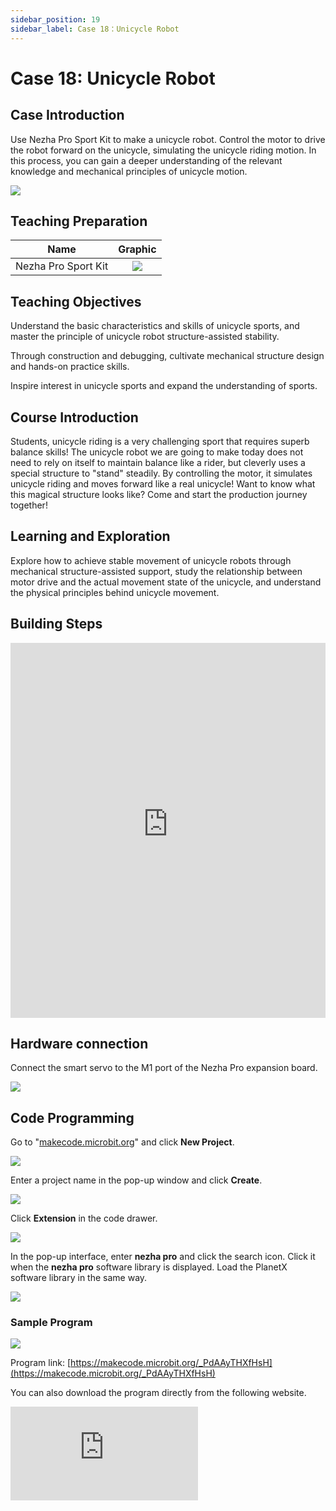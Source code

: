 ```yaml
---
sidebar_position: 19
sidebar_label: Case 18：Unicycle Robot
---
```


# Case 18: Unicycle Robot

## Case Introduction

Use Nezha Pro Sport Kit to make a unicycle robot. Control the motor to drive the robot forward on the unicycle, simulating the unicycle riding motion. In this process, you can gain a deeper understanding of the relevant knowledge and mechanical principles of unicycle motion.

![](https://wiki-media-ef.oss-cn-hongkong.aliyuncs.com/docs/microbit/building-blocks/nezha-pro-sports-kit/images/nezha-pro-sports-kit-case-18-01.png)

## Teaching Preparation

|     Name     |            Graphic            |
| :----------: | :--------------------------: |
|   Nezha Pro Sport Kit   |   ![](https://wiki-media-ef.oss-cn-hongkong.aliyuncs.com/docs/microbit/building-blocks/nezha-pro-sports-kit/images/nezha-pro-sports-kit-01.png)  |

## Teaching Objectives

Understand the basic characteristics and skills of unicycle sports, and master the principle of unicycle robot structure-assisted stability.

Through construction and debugging, cultivate mechanical structure design and hands-on practice skills.

Inspire interest in unicycle sports and expand the understanding of sports.

## Course Introduction

Students, unicycle riding is a very challenging sport that requires superb balance skills! The unicycle robot we are going to make today does not need to rely on itself to maintain balance like a rider, but cleverly uses a special structure to "stand" steadily. By controlling the motor, it simulates unicycle riding and moves forward like a real unicycle! Want to know what this magical structure looks like? Come and start the production journey together!

## Learning and Exploration

Explore how to achieve stable movement of unicycle robots through mechanical structure-assisted support, study the relationship between motor drive and the actual movement state of the unicycle, and understand the physical principles behind unicycle movement.

## Building Steps

<embed src="https://wiki-media-ef.oss-cn-hongkong.aliyuncs.com/docs/microbit/building-blocks/nezha-pro-sports-kit/files/%E7%8B%AC%E8%BD%AE%E8%BD%A6%E8%BF%90%E5%8A%A8.pdf" type="application/pdf" width="100%" height="600px" />

## Hardware connection

Connect the smart servo to the M1 port of the Nezha Pro expansion board.

![](https://wiki-media-ef.oss-cn-hongkong.aliyuncs.com/docs/microbit/building-blocks/nezha-pro-sports-kit/images/nezha-pro-sports-kit-case-17-02.png)

## Code Programming

Go to "[makecode.microbit.org](https://makecode.microbit.org)" and click **New Project**.

![](https://wiki-media-ef.oss-cn-hongkong.aliyuncs.com/docs/microbit/building-blocks/microbit-space-science-kit/images/microbit-space-science-kit-case01-07.png)

Enter a project name in the pop-up window and click **Create**.

![](https://wiki-media-ef.oss-cn-hongkong.aliyuncs.com/docs/microbit/building-blocks/microbit-space-science-kit/images/microbit-space-science-kit-case01-11.png)

Click **Extension** in the code drawer.

![](https://wiki-media-ef.oss-cn-hongkong.aliyuncs.com/docs/microbit/building-blocks/microbit-space-science-kit/images/microbit-space-science-kit-case01-09.png)

In the pop-up interface, enter **nezha pro** and click the search icon. Click it when the **nezha pro** software library is displayed. Load the PlanetX software library in the same way.

![](https://wiki-media-ef.oss-cn-hongkong.aliyuncs.com/docs/microbit/building-blocks/microbit-space-science-kit/images/microbit-space-science-kit-case01-10.png)



### Sample Program

![](https://wiki-media-ef.oss-cn-hongkong.aliyuncs.com/docs/microbit/building-blocks/nezha-pro-sports-kit/images/nezha-pro-sports-kit-case-18-04.png)

Program link: [https://makecode.microbit.org/_PdAAyTHXfHsH](https://makecode.microbit.org/_PdAAyTHXfHsH)

You can also download the program directly from the following website.

<div
style={{
position: 'relative',
paddingBottom: '60%',
overflow: 'hidden',
}}
>
<iframe
src="https://makecode.microbit.org/_PdAAyTHXfHsH"
frameborder="0"
sandbox="allow-popups allow-forms allow-scripts allow-same-origin"
style={{
position: 'absolute',
width: '100%',
height: '100%',
}}
/>
</div>

## Download Program

Connect PC and micro:bit V2 with USB cable.

![](https://wiki-media-ef.oss-cn-hongkong.aliyuncs.com/docs/microbit/building-blocks/microbit-space-science-kit/images/microbit-space-science-kit-manual03.gif)

After the connection is successful, a drive named MICROBIT will be recognized on the computer.

![](https://wiki-media-ef.oss-cn-hongkong.aliyuncs.com/docs/microbit/building-blocks/microbit-space-science-kit/images/microbit-space-science-kit-manual06.png)

Click ![](https://wiki-media-ef.oss-cn-hongkong.aliyuncs.com/docs/microbit/building-blocks/microbit-space-science-kit/images/microbit-space-science-kit-manual07.png) in the lower left corner and select **Connect Device**.

![](https://wiki-media-ef.oss-cn-hongkong.aliyuncs.com/docs/microbit/building-blocks/microbit-space-science-kit/images/microbit-space-science-kit-manual11.png)

Click![](https://wiki-media-ef.oss-cn-hongkong.aliyuncs.com/docs/microbit/building-blocks/microbit-space-science-kit/images/microbit-space-science-kit-manual08.png).

![](https://wiki-media-ef.oss-cn-hongkong.aliyuncs.com/docs/microbit/building-blocks/microbit-space-science-kit/images/microbit-space-science-kit-manual12.png)

Click![](https://wiki-media-ef.oss-cn-hongkong.aliyuncs.com/docs/microbit/building-blocks/microbit-space-science-kit/images/microbit-space-science-kit-manual09.png).

![](https://wiki-media-ef.oss-cn-hongkong.aliyuncs.com/docs/microbit/building-blocks/microbit-space-science-kit/images/microbit-space-science-kit-manual13.png)

In the pop-up window, select **BBC micro:bit CMSIS-DAP**, and then select **Connect**. At this point, our micro:bit has been successfully connected.

![](https://wiki-media-ef.oss-cn-hongkong.aliyuncs.com/docs/microbit/building-blocks/microbit-space-science-kit/images/microbit-space-science-kit-manual14.png)

Click **Download the program**

![](https://wiki-media-ef.oss-cn-hongkong.aliyuncs.com/docs/microbit/building-blocks/microbit-space-science-kit/images/microbit-space-science-kit-manual10.png)

## Case demonstration

Press button A to start the unicycle robot, and press button B to stop the unicycle robot.

![](https://wiki-media-ef.oss-cn-hongkong.aliyuncs.com/docs/microbit/building-blocks/nezha-pro-sports-kit/images/nezha-pro-sports-kit-case-18.gif)

## Summary and sharing

## Extended knowledge

**Origin and development of unicycle sports**

The unicycle originated in the Han Dynasty in China. It was originally used as a means of transportation and later gradually evolved into a folk juggling and competitive event. In ancient times, unicycles were not only used for daily labor, but also for displaying superb skills in temple fairs, celebrations and other activities. Over time, unicycle sports have spread to all parts of the world and have developed into an extreme sport and competitive event full of challenges and fun in modern times. Today, unicycle sports cover a variety of types such as flatland skills, off-road, and racing, attracting many enthusiasts to participate.

**Skills and training for unicycle sports**

In actual unicycle sports, riders need to master basic skills such as getting on and off, riding in a straight line, turning, and braking. When getting on the bike, you usually need to step on one foot on the pedal first, and then quickly step on the other pedal after the other foot pushes the ground to gain initial velocity; when turning, the direction change is achieved by transferring the center of gravity of the body and controlling the force of the foot on the pedal. During the training, riders should start with basic balance exercises and gradually improve riding speed and skill difficulty. In addition, training of core strength, leg strength and body coordination is essential to improving unicycle riding skills.

**Unicycle sports competitions**

***Flat skills competition:***Competitors complete various difficult movements on a flat field, such as single-leg riding, jumping, spinning, etc. The referee scores according to the difficulty, completion and fluency of the movements.

***Cross-country race:***Riding on complex terrains such as mountains and jungles tests the endurance, control ability and adaptability of the players to different road conditions.

***Speed race:***Competing on riding speed on a specified track. Players need to have strong explosive power and lasting endurance, and strive for the best results through reasonable riding rhythm and skills.
